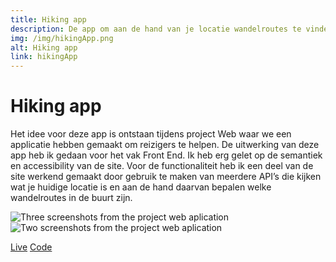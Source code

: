 ```yaml
---
title: Hiking app
description: De app om aan de hand van je locatie wandelroutes te vinden
img: /img/hikingApp.png
alt: Hiking app
link: hikingApp
---
```


# Hiking app

Het idee voor deze app is ontstaan tijdens project Web waar we een applicatie hebben gemaakt om reizigers te helpen. De uitwerking van deze app heb ik gedaan voor het vak Front End. Ik heb erg gelet op de semantiek en accessibility van de site. Voor de functionaliteit heb ik een deel van de site werkend gemaakt door gebruik te maken van meerdere API’s die kijken wat je huidige locatie is en aan de hand daarvan bepalen welke wandelroutes in de buurt zijn.

![Three screenshots from the project web aplication](/img/projWeb/projWebScreens1.png)
![Two screenshots from the project web aplication](/img/projWeb/projWebScreens2.png)

<a href="https://vuurvos1.github.io/FrontEndV2/" class="button button--live">Live</a>
<a href="https://github.com/Vuurvos1/FrontEndV2" class="button button--code">Code</a>

